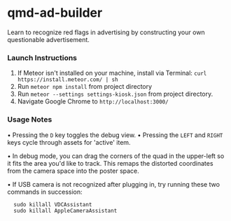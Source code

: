# qmd-ad-builder
Learn to recognize red flags in advertising by constructing your own questionable advertisement.


### Launch Instructions

1) If Meteor isn't installed on your machine, install via Terminal: `curl https://install.meteor.com/ | sh`
2) Run `meteor npm install` from project directory
3) Run `meteor --settings settings-kiosk.json` from project directory.
4) Navigate Google Chrome to `http://localhost:3000/`


### Usage Notes
• Pressing the `D` key toggles the debug view.
• Pressing the `LEFT` and `RIGHT` keys cycle through assets for 'active' item.

• In debug mode, you can drag the corners of the quad in the upper-left so it fits the area you'd like to track. This remaps the distorted coordinates from the camera space into the poster space.

• If USB camera is not recognized after plugging in, try running these two commands in succession:
```
  sudo killall VDCAssistant
  sudo killall AppleCameraAssistant
```
